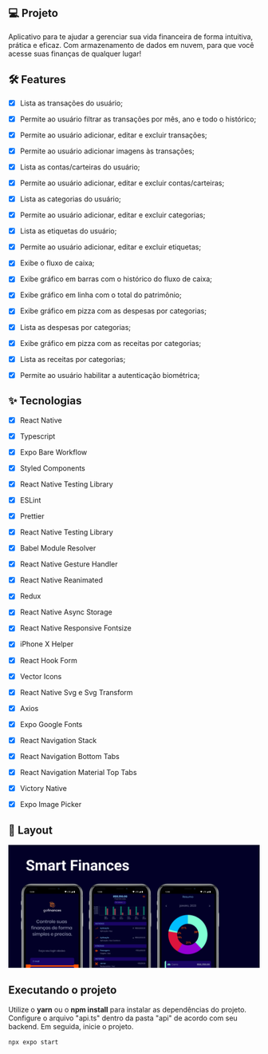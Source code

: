 ## 💻 Projeto
Aplicativo para te ajudar a gerenciar sua vida financeira de forma intuitiva, prática e eficaz. Com armazenamento de dados em nuvem, para que você acesse suas finanças de qualquer lugar!


## :hammer_and_wrench: Features 

-   [X] Lista as transações do usuário;
-   [X] Permite ao usuário filtrar as transações por mês, ano e todo o histórico;
-   [X] Permite ao usuário adicionar, editar e excluir transações;
-   [X] Permite ao usuário adicionar imagens às transações;
-   [X] Lista as contas/carteiras do usuário;
-   [X] Permite ao usuário adicionar, editar e excluir contas/carteiras;
-   [X] Lista as categorias do usuário;
-   [X] Permite ao usuário adicionar, editar e excluir categorias;
-   [X] Lista as etiquetas do usuário;
-   [X] Permite ao usuário adicionar, editar e excluir etiquetas;
-   [X] Exibe o fluxo de caixa;
-   [X] Exibe gráfico em barras com o histórico do fluxo de caixa;
-   [X] Exibe gráfico em linha com o total do patrimônio;
-   [X] Exibe gráfico em pizza com as despesas por categorias;
-   [X] Lista as despesas por categorias;
-   [X] Exibe gráfico em pizza com as receitas por categorias;
-   [X] Lista as receitas por categorias;
-   [X] Permite ao usuário habilitar a autenticação biométrica;


## ✨ Tecnologias

-   [X] React Native
-   [X] Typescript
-   [X] Expo Bare Workflow
-   [X] Styled Components
-   [X] React Native Testing Library
-   [X] ESLint
-   [X] Prettier
-   [X] React Native Testing Library
-   [X] Babel Module Resolver
-   [X] React Native Gesture Handler
-   [X] React Native Reanimated
-   [X] Redux
-   [X] React Native Async Storage
-   [X] React Native Responsive Fontsize
-   [X] iPhone X Helper
-   [X] React Hook Form
-   [X] Vector Icons
-   [X] React Native Svg e Svg Transform
-   [X] Axios
-   [X] Expo Google Fonts
-   [X] React Navigation Stack
-   [X] React Navigation Bottom Tabs
-   [X] React Navigation Material Top Tabs
-   [X] Victory Native
-   [X] Expo Image Picker


## 🔖 Layout
![alt text](https://github.com/va-p/SmartFinances/blob/main/screenShots/Graph.png?raw=true)


## Executando o projeto

Utilize o **yarn** ou o **npm install** para instalar as dependências do projeto.
Configure o arquivo "api.ts" dentro da pasta "api" de acordo com seu backend.
Em seguida, inicie o projeto.

```cl
npx expo start
```